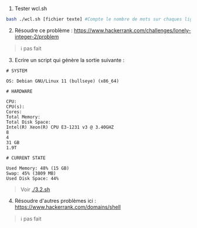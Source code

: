 1. Tester wcl.sh

```sh
bash ./wcl.sh [fichier texte] #Compte le nombre de mots sur chaques lignes
```

2. Résoudre ce problème :
   https://www.hackerrank.com/challenges/lonely-integer-2/problem

> ℹ️ pas fait

3. Ecrire un script qui génère la sortie suivante :

```
# SYSTEM

OS: Debian GNU/Linux 11 (bullseye) (x86_64)

# HARDWARE

CPU:
CPU(s):
Cores:
Total Memory:
Total Disk Space:
Intel(R) Xeon(R) CPU E3-1231 v3 @ 3.40GHZ
8
4
31 GB
1.9T

# CURRENT STATE

Used Memory: 48% (15 GB)
Swap: 45% (3809 MB)
Used Disk Space: 44%
```

> Voir [./3.2.sh](./3.2.sh)

4. Résoudre d'autres problèmes ici :
   https://www.hackerrank.com/domains/shell

> ℹ️ pas fait
